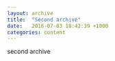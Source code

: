 ```yaml
---
layout: archive
title:  "Second archive"
date:   2016-07-03 18:42:39 +1000
categories: content
---
```


second archive
